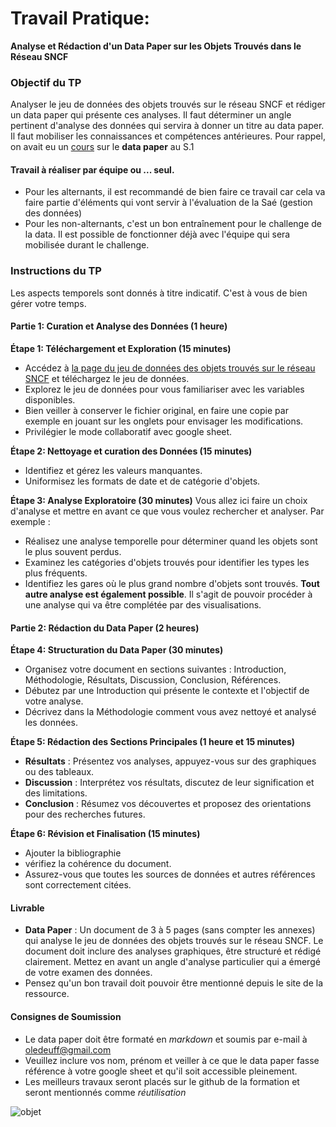 
# Travail Pratique: 
**Analyse et Rédaction d'un Data Paper sur les Objets Trouvés dans le Réseau SNCF**

### **Objectif du TP**
Analyser le jeu de données des objets trouvés sur le réseau SNCF et rédiger un data paper qui présente ces analyses. 
Il faut déterminer un angle pertinent d'analyse des données qui servira à donner un titre au data paper.
Il faut mobiliser les connaissances et compétences antérieures. Pour rappel, on avait eu un [cours](https://github.com/oledeuff/BUT-Infonum-3/blob/main/Ressources/archiinfo/datapaper/Introduction%20au%20data%20paper.pdf) sur le **data paper** au S.1

#### Travail à réaliser par équipe ou ... seul.
- Pour les alternants, il est recommandé de bien faire ce travail car cela va faire partie d'éléments qui vont servir à l'évaluation de la Saé (gestion des données)
- Pour les non-alternants, c'est un bon entraînement pour le challenge de la data. Il est possible de fonctionner déjà avec l'équipe qui sera mobilisée durant le challenge.

### **Instructions du TP**
Les aspects temporels sont donnés à titre indicatif. C'est à vous de bien gérer votre temps.
#### **Partie 1: Curation et Analyse des Données (1 heure)**

**Étape 1: Téléchargement et Exploration (15 minutes)**
- Accédez à [la page du jeu de données des objets trouvés sur le réseau SNCF](https://ressources.data.sncf.com/explore/dataset/objets-trouves-restitution/information/) et téléchargez le jeu de données.
- Explorez le jeu de données pour vous familiariser avec les variables disponibles.
- Bien veiller à conserver le fichier original, en faire une copie par exemple en jouant sur les onglets pour envisager les modifications.
- Privilégier le mode collaboratif avec google sheet.

**Étape 2: Nettoyage et curation des Données (15 minutes)**
- Identifiez et gérez les valeurs manquantes.
- Uniformisez les formats de date et de catégorie d'objets.

**Étape 3: Analyse Exploratoire (30 minutes)**
Vous allez ici faire un choix d'analyse et mettre en avant ce que vous voulez rechercher et analyser.
Par exemple :
- Réalisez une analyse temporelle pour déterminer quand les objets sont le plus souvent perdus.
- Examinez les catégories d'objets trouvés pour identifier les types les plus fréquents.
- Identifiez les gares où le plus grand nombre d'objets sont trouvés.
**Tout autre analyse est également possible**.
 Il s'agit de pouvoir procéder à une analyse qui va être complétée par des visualisations.

#### **Partie 2: Rédaction du Data Paper (2 heures)**

**Étape 4: Structuration du Data Paper (30 minutes)**
- Organisez votre document en sections suivantes : Introduction, Méthodologie, Résultats, Discussion, Conclusion, Références.
- Débutez par une Introduction qui présente le contexte et l'objectif de votre analyse.
- Décrivez dans la Méthodologie comment vous avez nettoyé et analysé les données.

**Étape 5: Rédaction des Sections Principales (1 heure et 15 minutes)**
- **Résultats** : Présentez vos analyses, appuyez-vous sur des graphiques ou des tableaux.
- **Discussion** : Interprétez vos résultats, discutez de leur signification et des limitations.
- **Conclusion** : Résumez vos découvertes et proposez des orientations pour des recherches futures.

**Étape 6: Révision et Finalisation (15 minutes)**
- Ajouter la bibliographie
-  vérifiez la cohérence du document.
- Assurez-vous que toutes les sources de données et autres références sont correctement citées.

#### **Livrable**

- **Data Paper** : Un document de 3 à 5 pages (sans compter les annexes) qui analyse le jeu de données des objets trouvés sur le réseau SNCF. Le document doit inclure des analyses graphiques, être structuré et rédigé clairement. Mettez en avant un angle d'analyse particulier qui a émergé de votre examen des données.
- Pensez qu'un bon travail doit pouvoir être mentionné depuis le site de la ressource.

#### **Consignes de Soumission**

- Le data paper doit être formaté en *markdown* et soumis par e-mail à oledeuff@gmail.com
- Veuillez inclure vos nom, prénom et veiller à ce que le data paper fasse référence à votre google sheet et qu'il soit accessible pleinement.
- Les meilleurs travaux seront placés sur le github de la formation et seront mentionnés comme *réutilisation*

![objet](./lo)